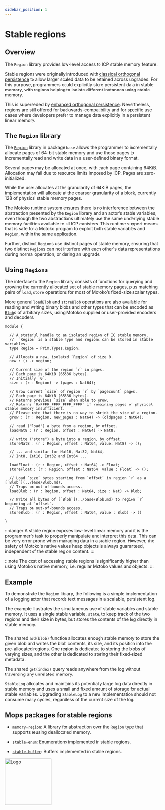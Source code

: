 ```yaml
---
sidebar_position: 1
---
```


# Stable regions

## Overview

The `Region` library provides low-level access to ICP stable memory feature.

Stable regions were originally introduced with [classical orthogonal persistence](../canister-maintenance/orthogonal-persistence/classical.md) to allow larger scaled data to be retained across upgrades. For this purpose, programmers could explicitly store persistent data in stable memory, with regions helping to isolate different instances using stable memory.

This is superseded by [enhanced orthogonal persistence](../canister-maintenance/orthogonal-persistence/enhanced.md). Nevertheless, regions are still offered for backwards-compatibility and for specific use cases where developers prefer to manage data explicitly in a persistent linear memory.

## The `Region` library

The [`Region`](../base/Region.md) library in package `base` allows the programmer to incrementally allocate pages of 64-bit stable memory and use those pages to incrementally read and write data in a user-defined binary format.

Several pages may be allocated at once, with each page containing 64KiB. Allocation may fail due to resource limits imposed by ICP. Pages are zero-initialized.

While the user allocates at the granularity of 64KiB pages, the implementation will allocate at the coarser granularity of a block, currently 128 of physical stable memory pages.

The Motoko runtime system ensures there is no interference between the abstraction presented by the `Region` library and an actor’s stable variables, even though the two abstractions ultimately use the same underlying stable memory facilities available to all ICP canisters. This runtime support means that is safe for a Motoko program to exploit both stable variables and `Region`, within the same application.

Further, distinct `Region`s use distinct pages of stable memory, ensuring that two distinct `Region`s can not interfere with each other's data representations during normal operation, or during an upgrade.

## Using `Regions`

The interface to the `Region` library consists of functions for querying and growing the currently allocated set of stable memory pages, plus matching pairs of `load`, `store` operations for most of Motoko’s fixed-size scalar types.

More general `loadBlob` and `storeBlob` operations are also available for reading and writing binary blobs and other types that can be encoded as [`Blob`](../base/Blob.md)s of arbitrary sizes, using Motoko supplied or user-provided encoders and decoders.

``` motoko no-repl
module {

  // A stateful handle to an isolated region of IC stable memory.
  //  `Region` is a stable type and regions can be stored in stable variables.
  type Region = Prim.Types.Region;

  // Allocate a new, isolated `Region` of size 0.
  new : () -> Region;

  // Current size of the region `r` in pages.
  // Each page is 64KiB (65536 bytes).
  // Initially `0`.
  size : (r : Region) -> (pages : Nat64);

  // Grow current `size` of region `r` by `pagecount` pages.
  // Each page is 64KiB (65536 bytes).
  // Returns previous `size` when able to grow.
  // Returns `0xFFFF_FFFF_FFFF_FFFF` if remaining pages of physical stable memory insufficient.
  // Please note that there is no way to shrink the size of a region.
  grow : (r : Region, new_pages : Nat64) -> (oldpages : Nat64);

  // read ("load") a byte from a region, by offset.
  loadNat8 : (r : Region, offset : Nat64) -> Nat8;

  // write ("store") a byte into a region, by offset.
  storeNat8 : (r : Region, offset : Nat64, value: Nat8) -> ();

  // ... and similar for Nat16, Nat32, Nat64,
  // Int8, Int16, Int32 and Int64 ...

  loadFloat : (r : Region, offset : Nat64) -> Float;
  storeFloat : (r : Region, offset : Nat64, value : Float) -> ();

  // Load `size` bytes starting from `offset` in region `r` as a [`Blob`](../base/Blob.md).
  // Traps on out-of-bounds access.
  loadBlob : (r : Region, offset : Nat64, size : Nat) -> Blob;

  // Write all bytes of [`Blob`](../base/Blob.md) to region `r` beginning at `offset`.
  // Traps on out-of-bounds access.
  storeBlob : (r : Region, offset : Nat64, value : Blob) -> ()

}
```

:::danger
A stable region exposes low-level linear memory and it is the programmer's task to properly manipulate and interpret this data.
This can be very error-prone when managing data in a stable region.
However, the safety of Motoko's native values heap objects is always guaranteed, independent of the stable region content.
::: 

:::note
The cost of accessing stable regions is significantly higher than using Motoko's native memory, i.e. regular Motoko values and objects.
:::

## Example

To demonstrate the `Region` library, the following is a simple implementation of a logging actor that records text messages in a scalable, persistent log.

The example illustrates the simultaneous use of stable variables and stable memory. It uses a single stable variable, `state`, to keep track of the two regions and their size in bytes, but stores the contents of the log directly in stable memory.

``` motoko no-repl file=../examples/StableMultiLog.mo
```

The shared `add(blob)` function allocates enough stable memory to store the given blob and writes the blob contents, its size, and its position into the pre-allocated regions.  One region is dedicated to storing the blobs of varying sizes, and the other is dedicated to storing their fixed-sized metadata.

The shared `get(index)` query reads anywhere from the log without traversing any unrelated memory.

`StableLog` allocates and maintains its potentially large log data directly in stable memory and uses a small and fixed amount of storage for actual stable variables. Upgrading `StableLog` to a new implementation should not consume many cycles, regardless of the current size of the log.

## Mops packages for stable regions

- [`memory-region`](https://mops.one/memory-region): A library for abstraction over the `Region` type that supports reusing deallocated memory.

- [`stable-enum`](https://mops.one/stable-enum): Enumerations implemented in stable regions.

- [`stable-buffer`](https://mops.one/stable-buffer): Buffers implemented in stable regions.

<img src="https://github.com/user-attachments/assets/844ca364-4d71-42b3-aaec-4a6c3509ee2e" alt="Logo" width="150" height="150" />